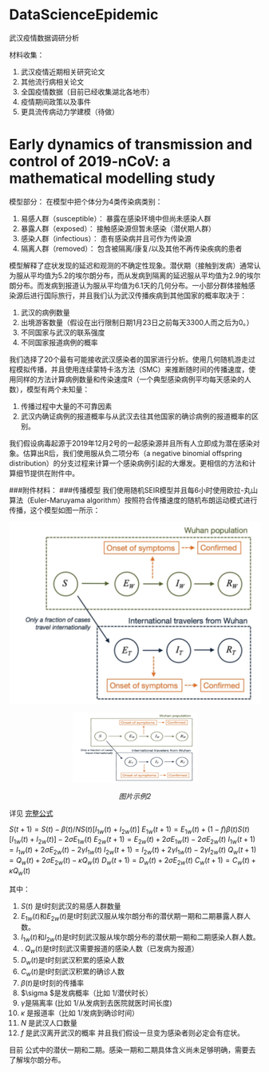 # DataScienceEpidemic
武汉疫情数据调研分析

材料收集：
  1. 武汉疫情近期相关研究论文
  2. 其他流行病相关论文
  3. 全国疫情数据（目前已经收集湖北各地市）
  4. 疫情期间政策以及事件
  5. 更具流传病动力学建模（待做）


# Early dynamics of transmission and control of 2019-nCoV: a mathematical modelling study
模型部分：
在模型中把个体分为4类传染病类别：

1. 易感人群（susceptible）： 暴露在感染环境中但尚未感染人群
2. 暴露人群（exposed）： 接触感染源但暂未感染（潜伏期人群）
3. 感染人群（infectious）： 患有感染病并且可作为传染源
4. 隔离人群（removed）： 包含被隔离/康复/以及其他不再传染疾病的患者

模型解释了症状发现的延迟和观测的不确定性现象。潜伏期（接触到发病）通常认为服从平均值为5.2的埃尔朗分布，而从发病到隔离的延迟服从平均值为2.9的埃尔朗分布。而发病到报道认为服从平均值为6.1天的几何分布。一小部分群体接触感染源后进行国际旅行，并且我们认为武汉传播疾病到其他国家的概率取决于：

1. 武汉的病例数量
2. 出境游客数量（假设在出行限制日期1月23日之前每天3300人而之后为0。）
3. 不同国家与武汉的联系强度
4. 不同国家报道病例的概率

我们选择了20个最有可能接收武汉感染者的国家进行分析。使用几何随机游走过程模拟传播，并且使用连续蒙特卡洛方法（SMC）来推断随时间的传播速度，使用同样的方法计算病例数量和传染速度R（一个典型感染病例平均每天感染的人数），模型有两个未知量： 

1. 传播过程中大量的不可靠因素
2. 武汉内确证病例的报道概率与从武汉去往其他国家的确诊病例的报道概率的区别。

我们假设病毒起源于2019年12月2号的一起感染源并且所有人立即成为潜在感染对象。估算出R后，我们使用服从负二项分布（a negative binomial offspring distribution）的分支过程来计算一个感染病例引起的大爆发。更相信的方法和计算细节提供在附件中。

###附件材料：
###传播模型
我们使用随机SEIR模型并且每6小时使用欧拉-丸山算法（Euler-Maruyama algorithm）按照符合传播速度的随机布朗运动模式进行传播，这个模型如图一所示：

![疫情传播示意图](https://github.com/axuanwu/DataScienceEpidemic/blob/master/%E5%9F%BA%E4%BA%8E%E6%AD%A6%E6%B1%89%E7%96%AB%E6%83%85%E7%9A%84%E7%9B%B8%E5%85%B3%E6%96%87%E7%AB%A0/1580805132582.jpg?raw=true)

<p align="center">
	<img src="https://github.com/axuanwu/DataScienceEpidemic/blob/master/%E5%9F%BA%E4%BA%8E%E6%AD%A6%E6%B1%89%E7%96%AB%E6%83%85%E7%9A%84%E7%9B%B8%E5%85%B3%E6%96%87%E7%AB%A0/1580805132582.jpg?raw=true" alt="Sample"  width="250" height="140">
	<p align="center">
		<em>图片示例2</em>
	</p>
</p>

详见 [完整公式](https://app.yinxiang.com/fx/2ea02bb5-a2f0-43da-9627-c42a8d12ac8b) 

$S(t+1)=S(t)-\beta(t)/N S(t)[I_{1w}(t)+I_{2w} (t)]$
$E_{1w}(t+1)=E_{1w}(t)+(1-f)\beta(t)S(t)[I_{1w}(t)+I_{2w} (t)]-2\sigma E_{1w}(t)$
$E_{2w}(t+1)=E_{2w}(t)+2\sigma E_{1w}(t) -2\sigma E_{2w}(t)$
$I_{1w}(t+1)=I_{1w}(t)+2\sigma E_{2w}(t)-2\gamma I_{1w}(t)$
$I_{2w}(t+1)=I_{2w}(t)+2\gamma I_{1w}(t) - 2\gamma I_{2w}(t)$
$Q_w(t+1)=Q_w(t)+2\sigma E_{2w}(t) - \kappa Q_w(t)$
$D_w(t+1)=D_w(t)+2\sigma E_{2w}(t)$
$C_w(t+1)=C_w(t)+\kappa Q_w(t)$

其中：

1. $S(t)$ 是t时刻武汉的易感人群数量
2. $E_{1w}(t)$和$E_{2w} (t)$是t时刻武汉服从埃尔朗分布的潜伏期一期和二期暴露人群人数。
3. $I_{1w}(t)$和$I_{2w} (t)$是t时刻武汉服从埃尔朗分布的潜伏期一期和二期感染人群人数。
4. . $Q_w(t)$是t时刻武汉需要报道的感染人数（已发病为报道）
5. $D_w(t)$是t时刻武汉积累的感染人数
6. $​C​_w​(t)$是t时刻武汉积累的确诊人数
7.  $\beta (t)$是t时刻的传播率
8. $\sigma $是发病概率（比如 1/潜伏时长）
9. $\gamma$是隔离率 (比如 1/从发病到去医院就医时间长度)
10. $\kappa$ 是报道率（比如 1/发病到确诊时间）
11. $N$ 是武汉人口数量
12. $f$ 是武汉离开武汉的概率
并且我们假设一旦变为感染者则必定会有症状。

目前 公式中的潜伏一期和二期。感染一期和二期具体含义尚未足够明确，需要去了解埃尔朗分布。
